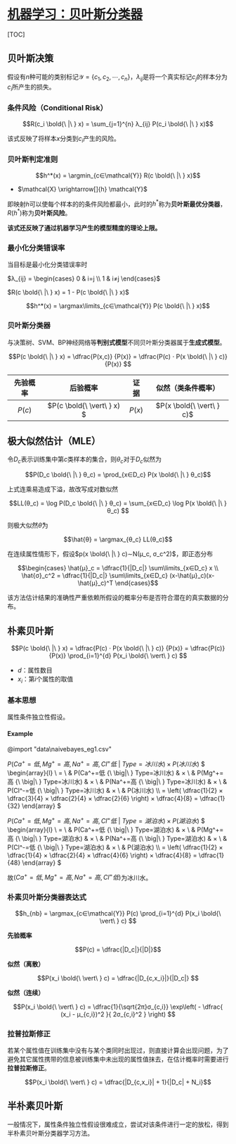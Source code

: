<link rel='stylesheet' href='../../style/index.css'>
<script src='../../style/index.js'></script>

# [机器学习：贝叶斯分类器](./index.html)

[TOC]

## 贝叶斯决策

假设有$n$种可能的类别标记$\mathcal{Y}=\{c_1,c_2,\cdots,c_n\}$，$λ_{ij}$是将一个真实标记$c_j$的样本分为$c_i$所产生的损失。

### 条件风险（Conditional Risk）

$$R(c_i \bold{\ |\ } x) = \sum_{j=1}^{n} λ_{ij} P(c_i \bold{\ |\ } x)$$

该式反映了将样本$x$分类到$c_i$产生的风险。

### 贝叶斯判定准则

$$h^*(x) = \argmin_{c∈\mathcal{Y}} R(c \bold{\ |\ } x)$$

- $\mathcal{X} \xrightarrow[]{h} \mathcal{Y}$

即映射$h$可以使每个样本的的条件风险都最小，此时的$h^*$称为**贝叶斯最优分类器**，$R(h^*)$称为**贝叶斯风险**。

**该式还反映了通过机器学习产生的模型精度的理论上限。**

### 最小化分类错误率

当目标是最小化分类错误率时

$λ_{ij} = \begin{cases}
    0 & i=j
\\  1 & i≠j
\end{cases}$

$R(c \bold{\ |\ } x) = 1 - P(c \bold{\ |\ } x)$

$$h^*(x) = \argmax\limits_{c∈\mathcal{Y}} P(c \bold{\ |\ } x)$$

### 贝叶斯分类器

与决策树、SVM、BP神经网络等**判别式模型**不同贝叶斯分类器属于**生成式模型**。

$$P(c \bold{\ |\ } x) 
    = \dfrac{P(x,c)} {P(x)}
    = \dfrac{P(c) ⋅ P(x \bold{\ |\ } c)} {P(x)}
$$

| 先验概率 | 后验概率 | 证据 | 似然（类条件概率） |
| :-: | :-: | :-: | :-: |
| $P(c)$ | $P(c \bold{\ \vert\ } x) $ | $P(x)$ | $P(x \bold{\ \vert\ } c)$

## 极大似然估计（MLE）

令$D_c$表示训练集中第$c$类样本的集合，则$θ_c$对于$D_c$似然为

$$P(D_c \bold{\ |\ } θ_c) = \prod_{x∈D_c} P(x \bold{\ |\ } θ_c)$$

上式连乘易造成下溢，故改写成对数似然

$$LL(θ_c) 
    = \log P(D_c \bold{\ |\ } θ_c) 
    = \sum_{x∈D_c} \log P(x \bold{\ |\ } θ_c)
$$

则极大似然$\hat{θ}$为

$$\hat{θ} = \argmax_{θ_c} LL(θ_c)$$

在连续属性情形下，假设$p(x \bold{\ |\ } c)∼N(μ_c, σ_c^2)$，即正态分布

$$\begin{cases}
    \hat{μ}_c = \dfrac{1}{|D_c|} \sum\limits_{x∈D_c} x
\\  \hat{σ}_c^2 = \dfrac{1}{|D_c|} \sum\limits_{x∈D_c} (x-\hat{μ}_c)(x-\hat{μ}_c)^T
\end{cases}$$

该方法估计结果的准确性严重依赖所假设的概率分布是否符合潜在的真实数据的分布。

## 朴素贝叶斯

$$P(c \bold{\ |\ } x) = \dfrac{P(c) ⋅ P(x \bold{\ |\ } c)} {P(x)} = 
    \dfrac{P(c)}{P(x)}
    \prod_{i=1}^{d} P(x_i \bold{\ \vert\ } c)
$$

- $d$：属性数目
- $x_i$：第$i$个属性的取值

### 基本思想

属性条件独立性假设。

#### Example

@import "data\naivebayes_eg1.csv"

$P(Ca^{+}=低,Mg^+=高,Na^+=高,Cl^=低 {\ \big|\ } Type=冰川水) × P(冰川水)$
$   
    \begin{array}{l}
    \\  =
    \\  & P(Ca^+=低 {\ \big|\ } Type=冰川水) & × 
    \\  & P(Mg^+=高 {\ \big|\ } Type=冰川水) & × 
    \\  & P(Na^+=高 {\ \big|\ } Type=冰川水) & × 
    \\  & P(Cl^-=低 {\ \big|\ } Type=冰川水) & ×
    \\  & P(冰川水)
    \\\\    = \left(
        \dfrac{1}{2} × \dfrac{3}{4} × \dfrac{2}{4} × \dfrac{2}{6}
    \right) × \dfrac{4}{8} = \dfrac{1}{32}
    \end{array}
$

$P(Ca^{+}=低,Mg^+=高,Na^+=高,Cl^=低 {\ \big|\ } Type=湖泊水) × P(湖泊水)$
$   
    \begin{array}{l}
    \\  =
    \\  & P(Ca^+=低 {\ \big|\ } Type=湖泊水) & × 
    \\  & P(Mg^+=高 {\ \big|\ } Type=湖泊水) & × 
    \\  & P(Na^+=高 {\ \big|\ } Type=湖泊水) & × 
    \\  & P(Cl^-=低 {\ \big|\ } Type=湖泊水) & ×
    \\  & P(湖泊水)
    \\\\    = \left(
        \dfrac{1}{2} × \dfrac{1}{4} × \dfrac{2}{4} × \dfrac{4}{6}
    \right) × \dfrac{4}{8} = \dfrac{1}{48}
    \end{array}
$

故$(Ca^{+}=低,Mg^+=高,Na^+=高,Cl^=低)$为冰川水。

### 朴素贝叶斯分类器表达式

$$h_{nb} = 
    \argmax_{c∈\mathcal{Y}} P(c) 
        \prod_{i=1}^{d} P(x_i \bold{\ \vert\ } c)
$$

**先验概率**

$$P(c) = \dfrac{|D_c|}{|D|}$$

**似然（离散）**

$$P(x_i \bold{\ \vert\ } c) = 
    \dfrac{|D_{c,x_i}|}{|D_c|}
$$

**似然（连续）**

$$P(x_i \bold{\ \vert\ } c) = 
    \dfrac{1}{\sqrt{2π}σ_{c,i}}
    \exp\left(
        -
        \dfrac{
            (x_i - μ_{c,i})^2
        }{
            2σ_{c,i}^2
        }
    \right)
$$

### 拉普拉斯修正

若某个属性值在训练集中没有与某个类同时出现过，则直接计算会出现问题，为了避免其它属性携带的信息被训练集中未出现的属性值抹去，在估计概率时需要进行**拉普拉斯修正**。

$$P(x_i \bold{\ \vert\ } c) = \dfrac{|D_{c,x_i}| + 1}{|D_c| + N_i}$$

## 半朴素贝叶斯

一般情况下，属性条件独立性假设很难成立，尝试对该条件进行一定的放松，得到半朴素贝叶斯分类器学习方法。